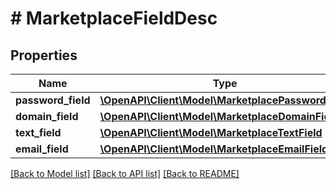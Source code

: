 # # MarketplaceFieldDesc

## Properties

Name | Type | Description | Notes
------------ | ------------- | ------------- | -------------
**password_field** | [**\OpenAPI\Client\Model\MarketplacePasswordField**](MarketplacePasswordField.md) |  | [optional]
**domain_field** | [**\OpenAPI\Client\Model\MarketplaceDomainField**](MarketplaceDomainField.md) |  | [optional]
**text_field** | [**\OpenAPI\Client\Model\MarketplaceTextField**](MarketplaceTextField.md) |  | [optional]
**email_field** | [**\OpenAPI\Client\Model\MarketplaceEmailField**](MarketplaceEmailField.md) |  | [optional]

[[Back to Model list]](../../README.md#models) [[Back to API list]](../../README.md#endpoints) [[Back to README]](../../README.md)
